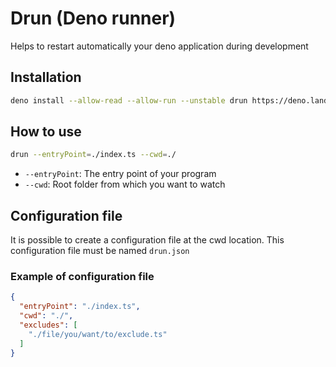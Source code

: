 # Drun (Deno runner)

Helps to restart automatically your deno application during development

## Installation

```sh
deno install --allow-read --allow-run --unstable drun https://deno.land/x/drun/drun.ts
```

## How to use

```sh
drun --entryPoint=./index.ts --cwd=./
```

- `--entryPoint`: The entry point of your program
- `--cwd`: Root folder from which you want to watch

## Configuration file

It is possible to create a configuration file at the cwd location.
This configuration file must be named `drun.json`

### Example of configuration file

```json
{
  "entryPoint": "./index.ts",
  "cwd": "./",
  "excludes": [
    "./file/you/want/to/exclude.ts"
  ]
}
```
